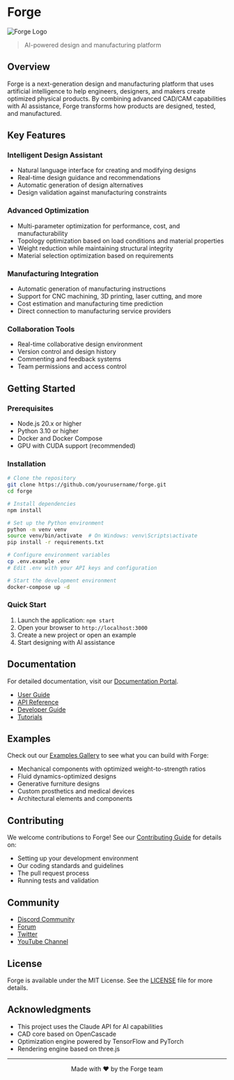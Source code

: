 # Forge

![Forge Logo](assets/forge-logo.png)

> AI-powered design and manufacturing platform

## Overview

Forge is a next-generation design and manufacturing platform that uses artificial intelligence to help engineers, designers, and makers create optimized physical products. By combining advanced CAD/CAM capabilities with AI assistance, Forge transforms how products are designed, tested, and manufactured.

## Key Features

### Intelligent Design Assistant

- Natural language interface for creating and modifying designs
- Real-time design guidance and recommendations
- Automatic generation of design alternatives
- Design validation against manufacturing constraints

### Advanced Optimization

- Multi-parameter optimization for performance, cost, and manufacturability
- Topology optimization based on load conditions and material properties
- Weight reduction while maintaining structural integrity
- Material selection optimization based on requirements

### Manufacturing Integration

- Automatic generation of manufacturing instructions
- Support for CNC machining, 3D printing, laser cutting, and more
- Cost estimation and manufacturing time prediction
- Direct connection to manufacturing service providers

### Collaboration Tools

- Real-time collaborative design environment
- Version control and design history
- Commenting and feedback systems
- Team permissions and access control

## Getting Started

### Prerequisites

- Node.js 20.x or higher
- Python 3.10 or higher
- Docker and Docker Compose
- GPU with CUDA support (recommended)

### Installation

```bash
# Clone the repository
git clone https://github.com/yourusername/forge.git
cd forge

# Install dependencies
npm install

# Set up the Python environment
python -m venv venv
source venv/bin/activate  # On Windows: venv\Scripts\activate
pip install -r requirements.txt

# Configure environment variables
cp .env.example .env
# Edit .env with your API keys and configuration

# Start the development environment
docker-compose up -d
```

### Quick Start

1. Launch the application: `npm start`
2. Open your browser to `http://localhost:3000`
3. Create a new project or open an example
4. Start designing with AI assistance

## Documentation

For detailed documentation, visit our [Documentation Portal](https://forge.ai/docs).

- [User Guide](https://forge.ai/docs/user-guide)
- [API Reference](https://forge.ai/docs/api)
- [Developer Guide](https://forge.ai/docs/developers)
- [Tutorials](https://forge.ai/docs/tutorials)

## Examples

Check out our [Examples Gallery](https://forge.ai/examples) to see what you can build with Forge:

- Mechanical components with optimized weight-to-strength ratios
- Fluid dynamics-optimized designs
- Generative furniture designs
- Custom prosthetics and medical devices
- Architectural elements and components

## Contributing

We welcome contributions to Forge! See our [Contributing Guide](CONTRIBUTING.md) for details on:

- Setting up your development environment
- Our coding standards and guidelines
- The pull request process
- Running tests and validation

## Community

- [Discord Community](https://discord.gg/forge-ai)
- [Forum](https://forum.forge.ai)
- [Twitter](https://twitter.com/forge_ai)
- [YouTube Channel](https://youtube.com/c/forge-ai)

## License

Forge is available under the MIT License. See the [LICENSE](LICENSE) file for more details.

## Acknowledgments

- This project uses the Claude API for AI capabilities
- CAD core based on OpenCascade
- Optimization engine powered by TensorFlow and PyTorch
- Rendering engine based on three.js

---

<p align="center">Made with ❤️ by the Forge team</p>